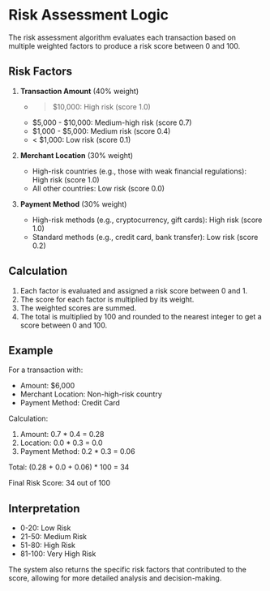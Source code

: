 # Risk Assessment Logic

The risk assessment algorithm evaluates each transaction based on multiple weighted factors to produce a risk score between 0 and 100.

## Risk Factors

1. **Transaction Amount** (40% weight)
   - > $10,000: High risk (score 1.0)
   - $5,000 - $10,000: Medium-high risk (score 0.7)
   - $1,000 - $5,000: Medium risk (score 0.4)
   - < $1,000: Low risk (score 0.1)

2. **Merchant Location** (30% weight)
   - High-risk countries (e.g., those with weak financial regulations): High risk (score 1.0)
   - All other countries: Low risk (score 0.0)

3. **Payment Method** (30% weight)
   - High-risk methods (e.g., cryptocurrency, gift cards): High risk (score 1.0)
   - Standard methods (e.g., credit card, bank transfer): Low risk (score 0.2)

## Calculation

1. Each factor is evaluated and assigned a risk score between 0 and 1.
2. The score for each factor is multiplied by its weight.
3. The weighted scores are summed.
4. The total is multiplied by 100 and rounded to the nearest integer to get a score between 0 and 100.

## Example

For a transaction with:
- Amount: $6,000
- Merchant Location: Non-high-risk country
- Payment Method: Credit Card

Calculation:
1. Amount: 0.7 * 0.4 = 0.28
2. Location: 0.0 * 0.3 = 0.0
3. Payment Method: 0.2 * 0.3 = 0.06

Total: (0.28 + 0.0 + 0.06) * 100 = 34

Final Risk Score: 34 out of 100

## Interpretation

- 0-20: Low Risk
- 21-50: Medium Risk
- 51-80: High Risk
- 81-100: Very High Risk

The system also returns the specific risk factors that contributed to the score, allowing for more detailed analysis and decision-making.